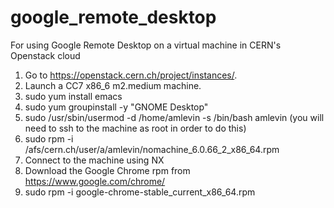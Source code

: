 # google_remote_desktop
For using Google Remote Desktop on a virtual machine in CERN's Openstack cloud

1) Go to https://openstack.cern.ch/project/instances/.
2) Launch a CC7 x86_6 m2.medium machine.
3) sudo yum install emacs
4) sudo yum groupinstall -y "GNOME Desktop"
5) sudo /usr/sbin/usermod -d /home/amlevin -s /bin/bash amlevin (you will need to ssh to the machine as root in order to do this)
6) sudo rpm -i /afs/cern.ch/user/a/amlevin/nomachine_6.0.66_2_x86_64.rpm
7) Connect to the machine using NX 
8) Download the Google Chrome rpm from https://www.google.com/chrome/ 
9) sudo rpm -i google-chrome-stable_current_x86_64.rpm

